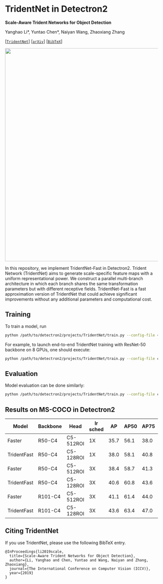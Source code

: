 
# TridentNet in Detectron2
**Scale-Aware Trident Networks for Object Detection**

Yanghao Li\*, Yuntao Chen\*, Naiyan Wang, Zhaoxiang Zhang

[[`TridentNet`](https://github.com/TuSimple/simpledet/tree/master/models/tridentnet)] [[`arXiv`](https://arxiv.org/abs/1901.01892)] [[`BibTeX`](#CitingTridentNet)]

<div align="center">
  <img src="https://drive.google.com/uc?export=view&id=10THEPdIPmf3ooMyNzrfZbpWihEBvixwt" width="700px" />
</div>

In this repository, we implement TridentNet-Fast in Detectron2.
Trident Network (TridentNet) aims to generate scale-specific feature maps with a uniform representational power. We construct a parallel multi-branch architecture in which each branch shares the same transformation parameters but with different receptive fields. TridentNet-Fast is a fast approximation version of TridentNet that could achieve significant improvements without any additional parameters and computational cost.

## Training

To train a model, run
```bash
python /path/to/detectron2/projects/TridentNet/train.py --config-file <config.yaml>
```

For example, to launch end-to-end TridentNet training with ResNet-50 backbone on 8 GPUs,
one should execute:
```bash
python /path/to/detectron2/projects/TridentNet/train.py --config-file configs/tridentnet_fast_R_50_C4_1x.yaml --num-gpus 8
```

## Evaluation

Model evaluation can be done similarly:
```bash
python /path/to/detectron2/projects/TridentNet/train.py --config-file configs/tridentnet_fast_R_50_C4_1x.yaml --eval-only MODEL.WEIGHTS model.pth
```

## Results on MS-COCO in Detectron2

|Model|Backbone|Head|lr sched|AP|AP50|AP75|APs|APm|APl|download|
|-----|--------|----|--------|--|----|----|---|---|---|--------|
|Faster|R50-C4|C5-512ROI|1X|35.7|56.1|38.0|19.2|40.9|48.7|<a href="https://dl.fbaipublicfiles.com/detectron2/COCO-Detection/faster_rcnn_R_50_C4_1x/137257644/model_final_721ade.pkl">model</a>&nbsp;\|&nbsp;<a href="https://dl.fbaipublicfiles.com/detectron2/COCO-Detection/faster_rcnn_R_50_C4_1x/137257644/metrics.json">metrics</a>|
|TridentFast|R50-C4|C5-128ROI|1X|38.0|58.1|40.8|19.5|42.2|54.6|<a href="https://dl.fbaipublicfiles.com/detectron2/TridentNet/tridentnet_fast_R_50_C4_1x/148572687/model_final_756cda.pkl">model</a>&nbsp;\|&nbsp;<a href="https://dl.fbaipublicfiles.com/detectron2/TridentNet/tridentnet_fast_R_50_C4_1x/148572687/metrics.json">metrics</a>|
|Faster|R50-C4|C5-512ROI|3X|38.4|58.7|41.3|20.7|42.7|53.1|<a href="https://dl.fbaipublicfiles.com/detectron2/COCO-Detection/faster_rcnn_R_50_C4_3x/137849393/model_final_f97cb7.pkl">model</a>&nbsp;\|&nbsp;<a href="https://dl.fbaipublicfiles.com/detectron2/COCO-Detection/faster_rcnn_R_50_C4_3x/137849393/metrics.json">metrics</a>|
|TridentFast|R50-C4|C5-128ROI|3X|40.6|60.8|43.6|23.4|44.7|57.1|<a href="https://dl.fbaipublicfiles.com/detectron2/TridentNet/tridentnet_fast_R_50_C4_3x/148572287/model_final_e1027c.pkl">model</a>&nbsp;\|&nbsp;<a href="https://dl.fbaipublicfiles.com/detectron2/TridentNet/tridentnet_fast_R_50_C4_3x/148572287/metrics.json">metrics</a>|
|Faster|R101-C4|C5-512ROI|3X|41.1|61.4|44.0|22.2|45.5|55.9|<a href="https://dl.fbaipublicfiles.com/detectron2/COCO-Detection/faster_rcnn_R_101_C4_3x/138204752/model_final_298dad.pkl">model</a>&nbsp;\|&nbsp;<a href="https://dl.fbaipublicfiles.com/detectron2/COCO-Detection/faster_rcnn_R_101_C4_3x/138204752/metrics.json">metrics</a>|
|TridentFast|R101-C4|C5-128ROI|3X|43.6|63.4|47.0|24.3|47.8|60.0|<a href="https://dl.fbaipublicfiles.com/detectron2/TridentNet/tridentnet_fast_R_101_C4_3x/148572198/model_final_164568.pkl">model</a>&nbsp;\|&nbsp;<a href="https://dl.fbaipublicfiles.com/detectron2/TridentNet/tridentnet_fast_R_101_C4_3x/148572198/metrics.json">metrics</a>|


## <a name="CitingTridentNet"></a>Citing TridentNet

If you use TridentNet, please use the following BibTeX entry.

```
@InProceedings{li2019scale,
  title={Scale-Aware Trident Networks for Object Detection},
  author={Li, Yanghao and Chen, Yuntao and Wang, Naiyan and Zhang, Zhaoxiang},
  journal={The International Conference on Computer Vision (ICCV)},
  year={2019}
}
```

